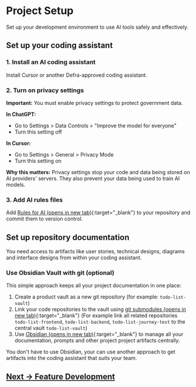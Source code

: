 # Project Setup

Set up your development environment to use AI tools safely and effectively.

## Set up your coding assistant

### 1. Install an AI coding assistant

Install Cursor or another Defra-approved coding assistant.

### 2. Turn on privacy settings

**Important:** You must enable privacy settings to protect government data.

**In ChatGPT:**
- Go to Settings > Data Controls > "Improve the model for everyone"
- Turn this setting off

**In Cursor:**
- Go to Settings > General > Privacy Mode
- Turn this setting on

**Why this matters:** Privacy settings stop your code and data being stored on AI providers' servers. They also prevent your data being used to train AI models.

### 3. Add AI rules files

Add [Rules for AI (opens in new tab)](../../pages/appendix/rules-for-ai){:target="_blank"} to your repository and commit them to version control.

## Set up repository documentation

You need access to artifacts like user stories, technical designs, diagrams and interface designs from within your coding assistant.

### Use Obsidian Vault with git (optional)

This simple approach keeps all your project documentation in one place:

1. Create a product vault as a new git repository (for example: `todo-list-vault`)
2. Link your code repositories to the vault using [git submodules (opens in new tab)](https://git-scm.com/book/en/v2/Git-Tools-Submodules){:target="_blank"}
(For example link all related repositories `todo-list-frontend`, `todo-list-backend`, `todo-list-journey-test` to the central vault `todo-list-vault`)
3. Use [Obsidian (opens in new tab)](https://obsidian.md/){:target="_blank"} to manage all your documentation, prompts and other project project artifacts centrally.

You don't have to use Obsidian, your can use another approach to get artifacts into the coding assistant that suits your team.

## [Next -> Feature Development](../feature-development)